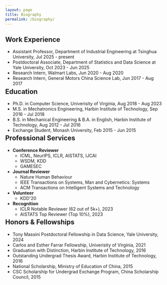 ```yaml
---
layout: page
title: Biography
permalink: /biography/
---
```


## Work Experience
- Assistant Professor, Department of Industrial Engineering at Tsinghua University, Jul 2025 - present
- Postdoctoral Associate, Department of Statistics and Data Science at Yale University, Oct 2023 - Jun 2025
- Research Intern, Walmart Labs, Jun 2020 - Aug 2020
- Research Intern, General Motors China Science Lab, Jun 2017 - Aug 2017

<div class="masthead" style="margin-top: -25px;margin-bottom: -15;"> </div>

## Education
- Ph.D. in Computer Science, Univerisity of Virginia, Aug 2018 - Aug 2023 
- M.S. in Mechatronics Engineering, Harbin Institute of Technology, Sep 2016 - Jul 2018
- B.S. in Mechanical Engineering & B.A. in English, Harbin Institute of Technology, Aug 2012 - Jul 2016
- Exchange Student, Monash University, Feb 2015 - Jun 2015

<div class="masthead" style="margin-top: -25px;margin-bottom: -15;"> </div>

## Professional Services
- **Conference Reviewer**
  - ICML, NeurIPS, ICLR, AISTATS, IJCAI
  - WSDM, KDD
  - GAMESEC
- **Journal Reviewer**
  - Nature Human Behaviour
  - IEEE Transactions on Systems, Man and Cybernetics: Systems
  - ACM Transactions on Intelligent Systems and Technology
- **Volunteer**
  - KDD'20
- **Recognition**
  - ICLR Notable Reviewer (62 out of 5k+), 2023
  - AISTATS Top Reviewer (Top 10%), 2023

<div class="masthead" style="margin-top: -25px;margin-bottom: -15;"> </div>

## Honors & Fellowships
- Tony Massini Postdoctoral Fellowship in Data Science, Yale University, 2024
- Carlos and Esther Farrar Fellowship, Univerisity of Virginia, 2021
- Graduation with Distinction, Harbin Institute of Technology, 2016
- Outstanding Undergrad Thesis Award, Harbin Institute of Technology, 2016
- National Scholarship, Ministry of Education of China, 2015
- CSC Scholarship for Undergrad Exchange Program, China Scholarship Council, 2015
